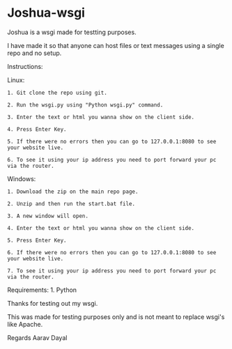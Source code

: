 # Joshua-wsgi

Joshua is a wsgi made for testting purposes.

I have made it so that anyone can host files or text messages using a single repo and no setup.

Instructions:

  Linux:
  
    1. Git clone the repo using git.
    
    2. Run the wsgi.py using "Python wsgi.py" command.
    
    3. Enter the text or html you wanna show on the client side.
    
    4. Press Enter Key.
    
    5. If there were no errors then you can go to 127.0.0.1:8080 to see your website live.
    
    6. To see it using your ip address you need to port forward your pc via the router.
    
    
  Windows:
  
    1. Download the zip on the main repo page.
    
    2. Unzip and then run the start.bat file.
    
    3. A new window will open.
    
    4. Enter the text or html you wanna show on the client side.
    
    5. Press Enter Key.
    
    6. If there were no errors then you can go to 127.0.0.1:8080 to see your website live.
    
    7. To see it using your ip address you need to port forward your pc via the router.
    
 Requirements:
    1. Python
    
    
Thanks for testing out my wsgi.

This was made for testing purposes only and is not meant to replace wsgi's like Apache.

Regards Aarav Dayal
